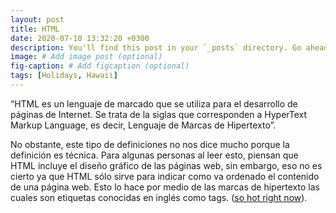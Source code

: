 ```yaml
---
layout: post
title: HTML
date: 2020-07-10 13:32:20 +0300
description: You'll find this post in your `_posts` directory. Go ahead and edit it and re-build the site to see your changes. # Add post description (optional)
image: # Add image post (optional)
fig-caption: # Add figcaption (optional)
tags: [Holidays, Hawaii]
---
```


“HTML es un lenguaje de marcado que se utiliza para el desarrollo de páginas de Internet. Se trata de la siglas que corresponden a HyperText Markup Language, es decir, Lenguaje de Marcas de Hipertexto”. 

No obstante, este tipo de definiciones no nos dice mucho porque la definición es técnica. Para algunas personas al leer esto, piensan que HTML incluye el diseño gráfico de las páginas web, sin embargo, eso no es cierto ya que HTML sólo sirve para indicar como va ordenado el contenido de una página web. Esto lo hace por medio de las marcas de hipertexto las cuales son etiquetas conocidas en inglés como tags.
([so hot right now](https://codigofacilito.com/articulos/que-es-html)).
